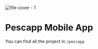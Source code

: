 ![file cover - 1](https://github.com/user-attachments/assets/909ee8fa-36e9-4826-867e-3d1178197ad3)


# Pescapp Mobile App

You can find all the project in ```/pescapp```
